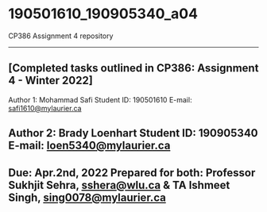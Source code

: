 # 190501610_190905340_a04
CP386 Assignment 4 repository

 ----------------------------------------------------------------
 [Completed tasks outlined in CP386: Assignment 4 - Winter 2022]
 ----------------------------------------------------------------
 Author 1: Mohammad Safi
 Student ID: 190501610
 E-mail: safi1610@mylaurier.ca

 Author 2: Brady Loenhart
 Student ID: 190905340
 E-mail: loen5340@mylaurier.ca
 ----------------------------------------------------------------
 Due: Apr.2nd, 2022
 Prepared for both: Professor Sukhjit Sehra, sshera@wlu.ca
 & TA Ishmeet Singh, sing0078@mylaurier.ca
 ----------------------------------------------------------------

